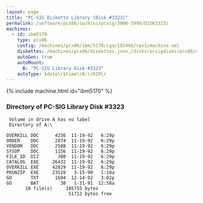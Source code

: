 ```yaml
---
layout: page
title: "PC-SIG Diskette Library (Disk #3323)"
permalink: /software/pcx86/sw/misc/pcsig/3000-3999/DISK3323/
machines:
  - id: ibm5170
    type: pcx86
    config: /machines/pcx86/ibm/5170/cga/1024kb/rev3/machine.xml
    diskettes: /machines/pcx86/diskettes.json,/disks/pcsigdisks/pcx86/diskettes.json
    autoGen: true
    autoMount:
      B: "PC-SIG Library Disk #3323"
    autoType: $date\r$time\rB:\rDIR\r
---
```


{% include machine.html id="ibm5170" %}

### Directory of PC-SIG Library Disk #3323

     Volume in drive A has no label
     Directory of A:\

    OVERKILL DOC      4236  11-19-92   6:29p
    ORDER    DOC      2874  11-19-92   6:29p
    VENDOR   DOC      2588  11-19-92   6:29p
    SYSOP    DOC      1156  11-19-92   6:29p
    FILE_ID  DIZ       380  11-19-92   6:29p
    CATALOG  EXE     26432  11-19-92   6:29p
    OVERKILL EXE     42829  11-19-92   6:29p
    PKUNZIP  EXE     23528   3-15-90   1:10a
    GO       TXT      1694  12-14-92   3:02p
    GO       BAT        38   1-31-91  12:58a
           10 file(s)     105755 bytes
                           51712 bytes free
